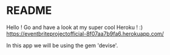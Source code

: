 # README

Hello ! Go and have a look at my super cool Heroku ! :) https://eventbriteprojectofficial-8f07aa7b9fa6.herokuapp.com/ 

In this app we will be using the gem 'devise'. 
